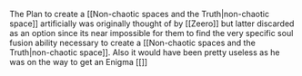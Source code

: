 The Plan to create a [[Non-chaotic spaces and the Truth|non-chaotic space]] artificially was originally thought of by [[Zeero]]  but latter discarded as an option since its near impossible for them to find the very specific soul fusion ability necessary to create a [[Non-chaotic spaces and the Truth|non-chaotic space]]. Also it would have been pretty useless as he was on the way to get an Enigma [[]]